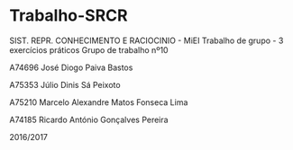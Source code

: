 # Trabalho-SRCR
SIST. REPR. CONHECIMENTO E RACIOCINIO - MiEI
Trabalho de grupo - 3 exercícios práticos
Grupo de trabalho nº10 

 A74696 José Diogo Paiva Bastos
 
 A75353 Júlio Dinis Sá Peixoto
 
 A75210 Marcelo Alexandre Matos Fonseca Lima
 
 A74185 Ricardo António Gonçalves Pereira

 2016/2017